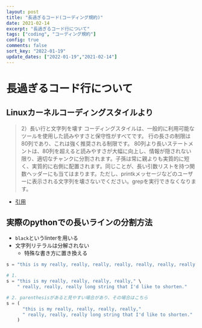 ```yaml
---
layout: post
title: "長過ぎるコード(コーディング規約)"
date: 2021-02-14
excerpt: "長過ぎるコード行について"
tags: ["coding", "コーディング規約"]
config: true
comments: false
sort_key: "2022-01-19"
update_dates: ["2022-01-19","2021-02-14"]
---
```


# 長過ぎるコード行について

## Linuxカーネルコーディングスタイルより

> 2）長い行と文字列を壊す
> コーディングスタイルは、一般的に利用可能なツールを使用した読みやすさと保守性がすべてです。
> 行の長さの制限は80列であり、これは強く推奨される制限です。
> 80列より長いステートメントは、80列を超えると読みやすさが大幅に向上し、情報が隠されない限り、適切なチャンクに分割されます。子孫は常に親よりも実質的に短く、実質的に右側に配置されます。同じことが、長い引数リストを持つ関数ヘッダーにも当てはまります。ただし、printkメッセージなどのユーザーに表示される文字列を壊さないでください。grepを実行できなくなります。

 - [引用](https://www.kernel.org/doc/html/v4.10/process/coding-style.html)

## 実際のpythonでの長いラインの分割方法
 - `black`というlinterを用いる
 - 文字列リテラルは分解されない
   - 特殊な書き方に置き換える

```python
s = "this is my really, really, really, really, really, really, really long string that I'd like to shorten."

# 1.
s = "this is my really, really, really, really," \
	" really, really, really long string that I'd like to shorten."

# 2. parenthesisがあると見やすい場合があり、その場合はこちら
s = (
	  "this is my really, really, really, really,"
	  " really, really, really long string that I'd like to shorten."
	)
```
